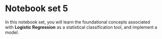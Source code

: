 # Notebook set 5
In this notebook set, you will learn the foundational concepts associated with **Logistic Regression** as a statistical classification tool, and implement a model. 